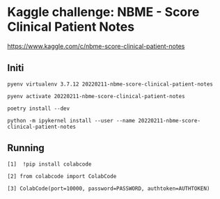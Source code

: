 # Kaggle challenge: NBME - Score Clinical Patient Notes

https://www.kaggle.com/c/nbme-score-clinical-patient-notes

## Initi

```
pyenv virtualenv 3.7.12 20220211-nbme-score-clinical-patient-notes
```

```
pyenv activate 20220211-nbme-score-clinical-patient-notes
```

```
poetry install --dev
```

```
python -m ipykernel install --user --name 20220211-nbme-score-clinical-patient-notes
```

## Running 

```
[1]  !pip install colabcode
```

```
[2] from colabcode import ColabCode
```

```
[3] ColabCode(port=10000, password=PASSWORD, authtoken=AUTHTOKEN) 
```
